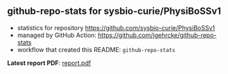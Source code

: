 ## github-repo-stats for sysbio-curie/PhysiBoSSv1

- statistics for repository https://github.com/sysbio-curie/PhysiBoSSv1
- managed by GitHub Action: https://github.com/jgehrcke/github-repo-stats
- workflow that created this README: `github-repo-stats`

**Latest report PDF**: [report.pdf](https://github.com/sysbio-curie/PhysiBoSSv1/raw/github-repo-stats/sysbio-curie/PhysiBoSSv1/latest-report/report.pdf)

